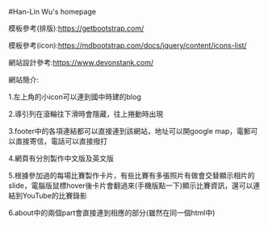 #Han-Lin Wu's homepage

模板參考(排版):https://getbootstrap.com/

模板參考(icon):https://mdbootstrap.com/docs/jquery/content/icons-list/

網站設計參考:https://www.devonstank.com/

網站簡介:

1.左上角的小icon可以連到國中時建的blog

2.導引列在滾輪往下滑時會隱藏，往上捲動時出現

3.footer中的各項連結都可以直接連到該網站，地址可以開google map，電郵可以直接寄信，電話可以直接撥打

4.網頁有分別製作中文版及英文版

5.根據參加過的每場比賽製作卡片，有些比賽有多張照片有做會交替顯示相片的slide，電腦版鼠標hover後卡片會翻過來(手機版點一下)顯示比賽資訊，還可以連結到YouTube的比賽錄影

6.about中的兩個part會直接連到相應的部分(雖然在同一個html中)
